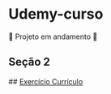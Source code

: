# Udemy-curso
 
 🚧 Projeto em andamento 🚧
 
<div>
    <h2>Seção 2</h2>
 ##
    <a target="_blank" href="https://jeffersondeab.github.io/Udemy-curso/Se%C3%A7%C3%B5es/Se%C3%A7%C3%A3o__2/curr%C3%ADculo_exerc%C3%ADcio/index.html">Exercício Currículo</a>
</div>

 ##
